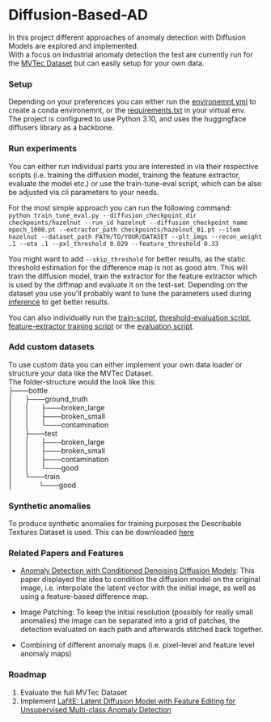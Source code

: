 # Diffusion-Based-AD

In this project different approaches of anomaly detection with Diffusion Models are explored and implemented. <br>
With a focus on industrial anomaly detection the test are currently run for the [MVTec Dataset](https://www.mvtec.com/company/research/datasets/mvtec-ad) but can easily setup for your own data.

### Setup
Depending on your preferences you can either run the [environemnt.yml](https://github.com/NilsB98/Diffusion-Based-AD/blob/master/environment.yml) to create a conda environemnt, or the [requirements.txt](https://github.com/NilsB98/Diffusion-Based-AD/blob/master/requirements.txt) in your virtual env. <br>
The project is configured to use Python 3.10, and uses the huggingface diffusers library as a backbone.

### Run experiments
You can either run individual parts you are interested in via their respective scripts (i.e. training the diffusion model, training the feature extractor, evaluate the model etc.) or use the train-tune-eval script, which can be also be adjusted via cli parameters to your needs.

For the most simple approach you can run the following command: <br>
`python train_tune_eval.py --diffusion_checkpoint_dir
checkpoints/hazelnut
--run_id
hazelnut
--diffusion_checkpoint_name
epoch_1000.pt
--extractor_path
checkpoints/hazelnut_01.pt
--item
hazelnut
--dataset_path
PATH/TO/YOUR/DATASET
--plt_imgs
--recon_weight
.1
--eta
.1
--pxl_threshold
0.029
--feature_threshold
0.33`

You might want to add `--skip_threshold` for better results, as the static threshold estimation for the difference map is not as good atm.
This will train the diffusion model, train the extractor for the feature extractor which is used by the diffmap and evaluate it on the test-set.
Depending on the dataset you use you'll probably want to tune the parameters used during [inference](https://github.com/NilsB98/Diffusion-Based-AD/blob/master/inference_ddim.py#L52) to get better results.

You can also individually run the [train-script](https://github.com/NilsB98/Diffusion-Based-AD/blob/master/train_ddim.py), [threshold-evaluation script](https://github.com/NilsB98/Diffusion-Based-AD/blob/master/evaluation.py), [feature-extractor training script](https://github.com/NilsB98/Diffusion-Based-AD/blob/master/train_extractor.py) or the [evaluation script](https://github.com/NilsB98/Diffusion-Based-AD/blob/master/inference_ddim.py).


### Add custom datasets
To use custom data you can either implement your own data loader or structure your data like the MVTec Dataset.<br>
The folder-structure would the look like this:<br>
├───bottle <br>
│&nbsp;&nbsp;&nbsp;&nbsp;&nbsp;&nbsp;├───ground_truth <br>
│&nbsp;&nbsp;&nbsp;&nbsp;&nbsp;&nbsp;│&nbsp;&nbsp;&nbsp;&nbsp;&nbsp;&nbsp;├───broken_large <br>
│&nbsp;&nbsp;&nbsp;&nbsp;&nbsp;&nbsp;│&nbsp;&nbsp;&nbsp;&nbsp;&nbsp;&nbsp;├───broken_small <br>
│&nbsp;&nbsp;&nbsp;&nbsp;&nbsp;&nbsp;│&nbsp;&nbsp;&nbsp;&nbsp;&nbsp;&nbsp;└───contamination <br>
│&nbsp;&nbsp;&nbsp;&nbsp;&nbsp;&nbsp;├───test <br>
│&nbsp;&nbsp;&nbsp;&nbsp;&nbsp;&nbsp;│&nbsp;&nbsp;&nbsp;&nbsp;&nbsp;&nbsp;├───broken_large <br>
│&nbsp;&nbsp;&nbsp;&nbsp;&nbsp;&nbsp;│&nbsp;&nbsp;&nbsp;&nbsp;&nbsp;&nbsp;├───broken_small <br>
│&nbsp;&nbsp;&nbsp;&nbsp;&nbsp;&nbsp;│&nbsp;&nbsp;&nbsp;&nbsp;&nbsp;&nbsp;├───contamination <br>
│&nbsp;&nbsp;&nbsp;&nbsp;&nbsp;&nbsp;│&nbsp;&nbsp;&nbsp;&nbsp;&nbsp;&nbsp;└───good <br>
│&nbsp;&nbsp;&nbsp;&nbsp;&nbsp;&nbsp;└───train <br>
│&nbsp;&nbsp;&nbsp;&nbsp;&nbsp;&nbsp;&nbsp;&nbsp;&nbsp;&nbsp;&nbsp;&nbsp;&nbsp;└───good <br>


### Synthetic anomalies
To produce synthetic anomalies for training purposes the Describable Textures Dataset is used.
This can be downloaded [here](https://www.robots.ox.ac.uk/~vgg/data/dtd/) 

### Related Papers and Features
* [Anomaly Detection with Conditioned Denoising Diffusion Models](https://arxiv.org/pdf/2305.15956v1.pdf): This paper displayed the idea to condition the diffusion model on the original image, i.e. interpolate the latent vector with the initial image, as well as using a feature-based difference map. <br>

* Image Patching: To keep the initial resolution (possibly for really small anomalies) the image can be separated into a grid of patches, the detection evaluated on each path and afterwards stitched back together. 

* Combining of different anomaly maps (i.e. pixel-level and feature level anomaly maps)

### Roadmap
1. Evaluate the full MVTec Dataset
2. Implement [LafitE: Latent Diffusion Model with Feature Editing for Unsupervised Multi-class Anomaly Detection](https://arxiv.org/abs/2307.08059)